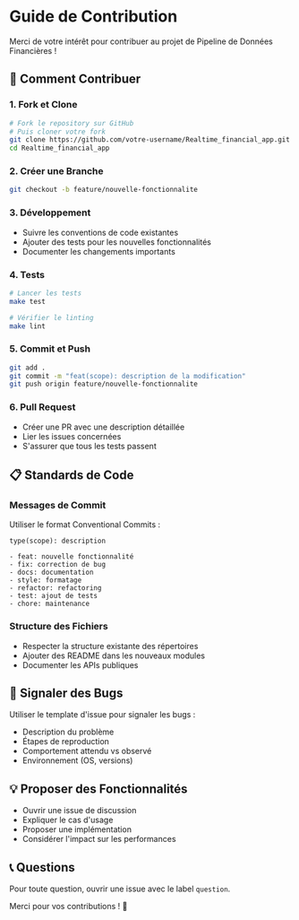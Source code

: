 # Guide de Contribution

Merci de votre intérêt pour contribuer au projet de Pipeline de Données Financières !

## 🚀 Comment Contribuer

### 1. Fork et Clone
```bash
# Fork le repository sur GitHub
# Puis cloner votre fork
git clone https://github.com/votre-username/Realtime_financial_app.git
cd Realtime_financial_app
```

### 2. Créer une Branche
```bash
git checkout -b feature/nouvelle-fonctionnalite
```

### 3. Développement
- Suivre les conventions de code existantes
- Ajouter des tests pour les nouvelles fonctionnalités
- Documenter les changements importants

### 4. Tests
```bash
# Lancer les tests
make test

# Vérifier le linting
make lint
```

### 5. Commit et Push
```bash
git add .
git commit -m "feat(scope): description de la modification"
git push origin feature/nouvelle-fonctionnalite
```

### 6. Pull Request
- Créer une PR avec une description détaillée
- Lier les issues concernées
- S'assurer que tous les tests passent

## 📋 Standards de Code

### Messages de Commit
Utiliser le format Conventional Commits :
```
type(scope): description

- feat: nouvelle fonctionnalité
- fix: correction de bug
- docs: documentation
- style: formatage
- refactor: refactoring
- test: ajout de tests
- chore: maintenance
```

### Structure des Fichiers
- Respecter la structure existante des répertoires
- Ajouter des README dans les nouveaux modules
- Documenter les APIs publiques

## 🐛 Signaler des Bugs

Utiliser le template d'issue pour signaler les bugs :
- Description du problème
- Étapes de reproduction
- Comportement attendu vs observé
- Environnement (OS, versions)

## 💡 Proposer des Fonctionnalités

- Ouvrir une issue de discussion
- Expliquer le cas d'usage
- Proposer une implémentation
- Considérer l'impact sur les performances

## 📞 Questions

Pour toute question, ouvrir une issue avec le label `question`.

Merci pour vos contributions ! 🙏

